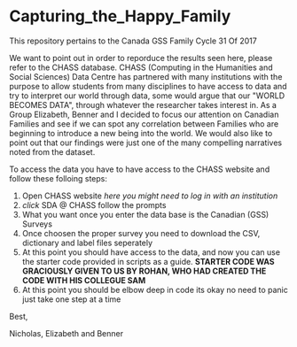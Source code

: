 # Capturing_the_Happy_Family

This repository pertains to the Canada GSS Family Cycle 31 Of 2017

We want to point out in order to reporduce the results seen here, please refer to the CHASS database. CHASS (Computing in the Humanities and Social Sciences) Data Centre has partnered with many institutions with the purpose to allow students from many disciplines to have access to data and try to interpret our world through data, some would argue that our "WORLD BECOMES DATA", through whatever the researcher takes interest in. As a Group Elizabeth, Benner and I decided to focus our attention on Canadian Families and see if we can spot any correlation between Families who are beginning to introduce a new being into the world. We would also like to point out that our findings were just one of the many compelling narratives noted from the dataset.

To access the data you have to have access to the CHASS website and follow these folloing steps:
1) Open CHASS website *here you might need to log in with an institution*
2) *click* SDA @ CHASS follow the prompts
3) What you want once you enter the data base is the Canadian (GSS) Surveys
4) Once choosen the proper survey you need to download the CSV, dictionary and label files seperately
5) At this point you should have access to the data, and now you can use the starter code provided in scripts as a guide. 
        **STARTER CODE WAS GRACIOUSLY GIVEN TO US BY ROHAN, WHO HAD CREATED THE CODE WITH HIS COLLEGUE SAM** 
6) At this point you should be elbow deep in code its okay no need to panic just take one step at a time


Best,


Nicholas, Elizabeth and Benner

